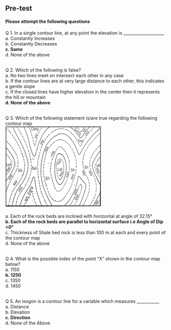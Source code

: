 ## <b> Pre-test </b>
#### Please attempt the following questions

Q 1. In a single contour line, at any point the elevation is ____________________<br>
a. Constantly Increases<br>
b. Constantly Decreases<br>
<b>c. Same</b><br>
d. None of the above<br><br>

Q 2. Which of the following is false?<br>
a. No two lines meet on intersect each other in any case<br>
b. If the contour lines are at very large distance to each other, this indicates a gentle slope<br>
c. If the closed lines have higher elevation in the center then it represents the hill or mountain<br>
<b>d. None of the above</b><br><br>

Q 3. Which of the following statement is/are true regarding the following contour map<br>
<img src="images/borehole.png" height="253" width="300"><br>  
a. Each of the rock beds are inclined with horizontal at angle of 32.15&deg;<br>
<b>b. Each of the rock beds are parallel to horizontal surface i.e Angle of Dip =0&deg;</B><br>
c. Thickness of Shale bed rock is less than 100 m at each and every point of the contour map<br>
d. None of the above<br><br>

Q 4. What is the possible index of the point “X” shown in the contour map below?<br>
a. 1150<br>
<b>b. 1250</b><br>
c. 1350<br>
d. 1450<br><br>

Q 5. An isogon is a contour line for a variable which measures ___________<br>
a. Distance<br>
b. Elevation<br>
<b>c. Direction</b><br>
d. None of the Above<br><br>
